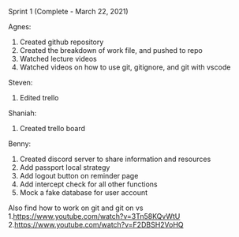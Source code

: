 Sprint 1 (Complete - March 22, 2021)

Agnes:
1. Created github repository
2. Created the breakdown of work file, and pushed to repo
3. Watched lecture videos
4. Watched videos on how to use git, gitignore, and git with vscode

Steven:
1. Edited trello

Shaniah:
1. Created trello board

Benny:
1. Created discord server to share information and resources
2. Add passport local strategy 
3. Add logout button on reminder page 
4. Add intercept check for all other functions 
5. Mock a fake database for user account

Also find how to work on git and git on vs 
1.https://www.youtube.com/watch?v=3Tn58KQvWtU 
2.https://www.youtube.com/watch?v=F2DBSH2VoHQ